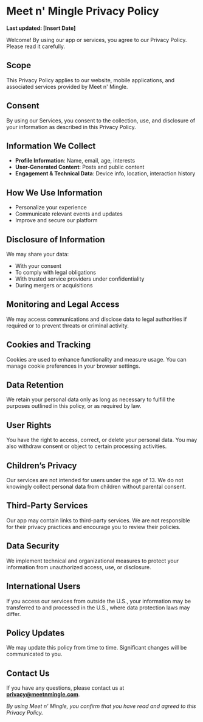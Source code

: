 # Meet n' Mingle Privacy Policy

**Last updated: [Insert Date]**

Welcome! By using our app or services, you agree to our Privacy Policy. Please read it carefully.

## Scope
This Privacy Policy applies to our website, mobile applications, and associated services provided by Meet n' Mingle.

## Consent
By using our Services, you consent to the collection, use, and disclosure of your information as described in this Privacy Policy.

## Information We Collect
- **Profile Information**: Name, email, age, interests
- **User-Generated Content**: Posts and public content
- **Engagement & Technical Data**: Device info, location, interaction history

## How We Use Information
- Personalize your experience
- Communicate relevant events and updates
- Improve and secure our platform

## Disclosure of Information
We may share your data:
- With your consent
- To comply with legal obligations
- With trusted service providers under confidentiality
- During mergers or acquisitions

## Monitoring and Legal Access
We may access communications and disclose data to legal authorities if required or to prevent threats or criminal activity.

## Cookies and Tracking
Cookies are used to enhance functionality and measure usage. You can manage cookie preferences in your browser settings.

## Data Retention
We retain your personal data only as long as necessary to fulfill the purposes outlined in this policy, or as required by law.

## User Rights
You have the right to access, correct, or delete your personal data. You may also withdraw consent or object to certain processing activities.

## Children’s Privacy
Our services are not intended for users under the age of 13. We do not knowingly collect personal data from children without parental consent.

## Third-Party Services
Our app may contain links to third-party services. We are not responsible for their privacy practices and encourage you to review their policies.

## Data Security
We implement technical and organizational measures to protect your information from unauthorized access, use, or disclosure.

## International Users
If you access our services from outside the U.S., your information may be transferred to and processed in the U.S., where data protection laws may differ.

## Policy Updates
We may update this policy from time to time. Significant changes will be communicated to you.

## Contact Us
If you have any questions, please contact us at **privacy@meetnmingle.com**.

_By using Meet n’ Mingle, you confirm that you have read and agreed to this Privacy Policy._
